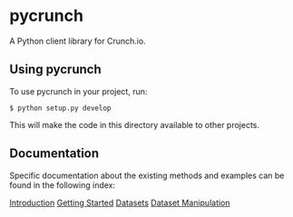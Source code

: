 pycrunch
========

A Python client library for Crunch.io.


Using pycrunch
--------------

To use pycrunch in your project, run:


    $ python setup.py develop

This will make the code in this directory available to other projects.


Documentation
-------------

Specific documentation about the existing methods and examples can be 
found in the following index:

[Introduction](docs/introduction.md)
[Getting Started](docs/navigation.md)
[Datasets](docs/datasets.md)
[Dataset Manipulation](docts/manipulation.md)
    
